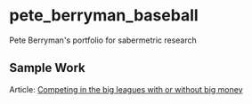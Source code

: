 # pete_berryman_baseball
Pete Berryman's portfolio for sabermetric research

## Sample Work
Article: [Competing in the big leagues with or without big money](https://blogs.sas.com/content/sascom/2020/12/10/competing-in-the-big-leagues-with-or-without-big-money/)
